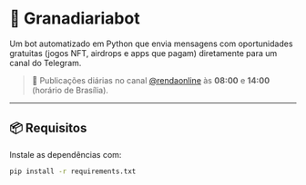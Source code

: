# 🤖 Granadiariabot

Um bot automatizado em Python que envia mensagens com oportunidades gratuitas (jogos NFT, airdrops e apps que pagam) diretamente para um canal do Telegram.

> 🔔 Publicações diárias no canal [@rendaonline](https://t.me/rendaonline) às **08:00** e **14:00** (horário de Brasília).

---

## 📦 Requisitos

Instale as dependências com:

```bash
pip install -r requirements.txt
